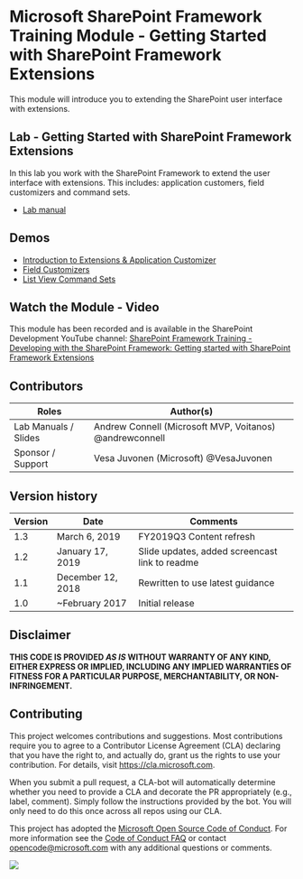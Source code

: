 # Microsoft SharePoint Framework Training Module - Getting Started with SharePoint Framework Extensions

This module will introduce you to extending the SharePoint user interface with extensions.

## Lab - Getting Started with SharePoint Framework Extensions

In this lab you work with the SharePoint Framework to extend the user interface with extensions. This includes: application customers, field customizers and command sets.

- [Lab manual](./Lab.md)

## Demos

- [Introduction to Extensions & Application Customizer](./Demos/01-appcustomizer)
- [Field Customizers](./Demos/02-fieldcustomizer)
- [List View Command Sets](./Demos/03-listviewcommandset)

## Watch the Module - Video

This module has been recorded and is available in the SharePoint Development YouTube channel: [SharePoint Framework Training - Developing with the SharePoint Framework: Getting started with SharePoint Framework Extensions](https://www.youtube.com/watch?v=85DlxhbIK9I&list=PLR9nK3mnD-OV-RPXQ3Lco845qoEy7VJoc)

## Contributors

| Roles                | Author(s)                                               |
| -------------------- | ------------------------------------------------------- |
| Lab Manuals / Slides | Andrew Connell (Microsoft MVP, Voitanos) @andrewconnell |
| Sponsor / Support    | Vesa Juvonen (Microsoft) @VesaJuvonen                   |

## Version history

| Version | Date              | Comments                                       |
| ------- | ----------------- | ---------------------------------------------- |
| 1.3     | March 6, 2019     | FY2019Q3 Content refresh                       |
| 1.2     | January 17, 2019  | Slide updates, added screencast link to readme |
| 1.1     | December 12, 2018 | Rewritten to use latest guidance               |
| 1.0     | ~February 2017    | Initial release                                |

## Disclaimer

**THIS CODE IS PROVIDED _AS IS_ WITHOUT WARRANTY OF ANY KIND, EITHER EXPRESS OR IMPLIED, INCLUDING ANY IMPLIED WARRANTIES OF FITNESS FOR A PARTICULAR PURPOSE, MERCHANTABILITY, OR NON-INFRINGEMENT.**

## Contributing

This project welcomes contributions and suggestions. Most contributions require you to agree to a
Contributor License Agreement (CLA) declaring that you have the right to, and actually do, grant us
the rights to use your contribution. For details, visit https://cla.microsoft.com.

When you submit a pull request, a CLA-bot will automatically determine whether you need to provide
a CLA and decorate the PR appropriately (e.g., label, comment). Simply follow the instructions
provided by the bot. You will only need to do this once across all repos using our CLA.

This project has adopted the [Microsoft Open Source Code of Conduct](https://opensource.microsoft.com/codeofconduct/).
For more information see the [Code of Conduct FAQ](https://opensource.microsoft.com/codeofconduct/faq/) or
contact [opencode@microsoft.com](mailto:opencode@microsoft.com) with any additional questions or comments.

<img src="https://telemetry.sharepointpnp.com/sp-dev-training-spfx-extensions" />
